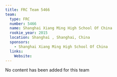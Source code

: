 ```yaml
---
title: FRC Team 5466
team:
  type: FRC
  number: 5466
  name: Shanghai Xiang Ming High School Of China
  rookie_year: 2015
  location: Shanghai , Shanghai, China
  sponsors:
    - Shanghai Xiang Ming High School Of China
  links:
    Website: 
---
```

No content has been added for this team